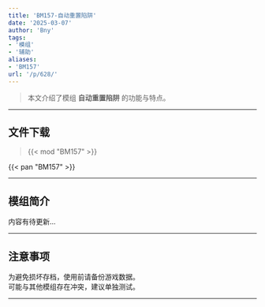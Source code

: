 ```yaml
---
title: 'BM157-自动重置陷阱'
date: '2025-03-07'
author: 'Bny'
tags:
- '模组'
- '辅助'
aliases:
- 'BM157'
url: '/p/628/'
---
```


> 本文介绍了模组 **自动重置陷阱** 的功能与特点。

---

## 文件下载  

> {{< mod "BM157" >}}  

{{< pan "BM157" >}}  

---

## 模组简介

>  
内容有待更新...  

---

## 注意事项

>  
为避免损坏存档，使用前请备份游戏数据。  
可能与其他模组存在冲突，建议单独测试。  

---

